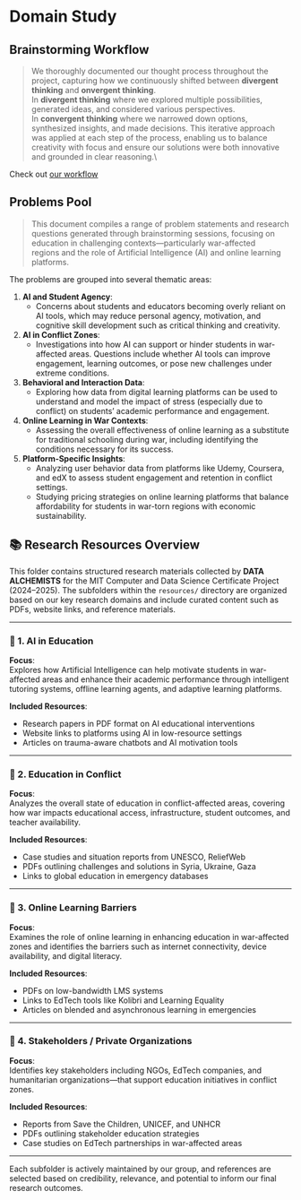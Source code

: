 # Domain Study

## Brainstorming Workflow

> We thoroughly documented our thought process throughout the project, capturing how we continuously shifted between **divergent thinking** and **onvergent thinking**.\
In **divergent thinking** where we explored multiple possibilities, generated ideas, and considered various perspectives.\
In **convergent thinking** where we narrowed down options, synthesized insights, and made decisions. This iterative approach was applied at each step of the process, enabling us to balance creativity with focus
and ensure our solutions were both innovative and grounded in clear reasoning.\

Check out  [our workflow](/0_domain_study/process/workflow.md)

## Problems Pool

>This document compiles a range of problem statements and research questions generated through brainstorming sessions, focusing on education in challenging contexts—particularly war-affected\
regions and the role of Artificial Intelligence (AI) and online learning platforms.

The problems are grouped into several thematic areas:

1. **AI and Student Agency**:
   * Concerns about students and educators becoming overly reliant on AI tools, which may reduce personal agency, motivation, and cognitive skill development such as critical thinking and creativity.
2. **AI in Conflict Zones**:
   * Investigations into how AI can support or hinder students in war-affected areas. Questions include whether AI tools can improve engagement, learning outcomes, or pose new challenges under extreme conditions.
3. **Behavioral and Interaction Data**:
   * Exploring how data from digital learning platforms can be used to understand and model the impact of stress (especially due to conflict) on students’ academic performance and engagement.
4. **Online Learning in War Contexts**:
   * Assessing the overall effectiveness of online learning as a substitute for traditional schooling during war, including identifying the conditions necessary for its success.
5. **Platform-Specific Insights**:
   * Analyzing user behavior data from platforms like Udemy, Coursera, and edX to assess student engagement and retention in conflict settings.
   * Studying pricing strategies on online learning platforms that balance affordability for students in war-torn regions with economic sustainability.

##

## 📚 Research Resources Overview

This folder contains structured research materials collected by **DATA ALCHEMISTS** for the MIT Computer and Data Science Certificate Project (2024–2025). The subfolders within the `resources/` directory are organized based on our key
 research domains and include curated content such as PDFs, website links, and reference materials.

---

### 📂 1. AI in Education

**Focus**:  
Explores how Artificial Intelligence can help motivate students in war-affected areas and enhance their academic performance through intelligent tutoring systems, offline learning agents, and adaptive learning platforms.

**Included Resources**:

* Research papers in PDF format on AI educational interventions
* Website links to platforms using AI in low-resource settings
* Articles on trauma-aware chatbots and AI motivation tools

---

### 📂 2. Education in Conflict

**Focus**:  
Analyzes the overall state of education in conflict-affected areas, covering how war
 impacts educational access, infrastructure, student outcomes, and teacher availability.

**Included Resources**:

* Case studies and situation reports from UNESCO, ReliefWeb
* PDFs outlining challenges and solutions in Syria, Ukraine, Gaza
* Links to global education in emergency databases

---

### 📂 3. Online Learning Barriers

**Focus**:  
Examines the role of online learning in enhancing education in war-affected zones and
 identifies the barriers such as internet connectivity, device availability, and digital literacy.

**Included Resources**:

* PDFs on low-bandwidth LMS systems
* Links to EdTech tools like Kolibri and Learning Equality
* Articles on blended and asynchronous learning in emergencies

---

### 📂 4. Stakeholders / Private Organizations

**Focus**:  
Identifies key stakeholders including NGOs, EdTech companies, and humanitarian
 organizations—that support education initiatives in conflict zones.

**Included Resources**:

* Reports from Save the Children, UNICEF, and UNHCR
* PDFs outlining stakeholder education strategies
* Case studies on EdTech partnerships in war-affected areas

---

Each subfolder is actively maintained by our group, and references are selected
 based on credibility, relevance, and potential to inform our final research outcomes.
